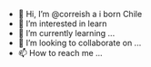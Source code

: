 - 👋 Hi, I’m @correish a i born Chile
- 👀 I’m interested in learn 
- 🌱 I’m currently learning ...
- 💞️ I’m looking to collaborate on ...
- 📫 How to reach me ...

<!---
correish/correish is a ✨ special ✨ repository because its `README.md` (this file) appears on your GitHub profile.
You can click the Preview link to take a look at your changes.
--->
